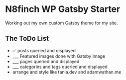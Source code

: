 # N8finch WP Gatsby Starter

Working out my own custom Gatsby theme for my site.

## The ToDo List

- ✅ posts queried and displayed
- ___ Featured images done with Gatsby Image
- ___ pages queried and displayed
- ___ categories and tags queried and displayed
- arrange and style like tania.dev and adamwathan.me